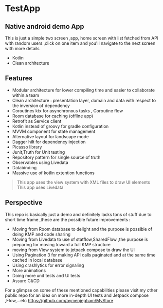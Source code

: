 # TestApp
## Native android demo App 

This is just a simple two screen ,app, home screen with list fetched from API with random users ,click on one item and you'll navigate to the next screen with more details

- Kotlin 
- Clean architecture

## Features

- Modular architecture for lower compiling time  and easier to collaborate within a team
- Clean architecture : presentation layer, domain and data with respect to the inversion of dependency
- Coroutines ktx for asynchronous tasks , Coroutine flow 
- Room database for caching (offline app) 
- Retrofit as Service client
- Kotlin instead of groovy for gradle configuration
- MVVM component for state management 
- Alternative layout for landscape mode
- Dagger hilt for dependency injection
- Picasso library 
- Junit,Truth for Unit testing
- Repository pattern for single source of truth 
- Observables using Livedata 
- Databinding 
- Massive use of kotlin extention functions

> This app uses the view system with XML files to draw UI elements 
> This app uses Livedata 

## Perspective

This repo is basically just a demo and definitely lacks tons of stuff due to short time frame ,these are the possible future improvements :

- Moving from Room database to delight and the purpose is possible of doing KMP and code sharing
- Moving from Livedata to use of statflow,SharedFlow  ,the purpose is preparing for moving toward a full KMP structure
- moving from View system to jetpack compose to draw the UI 
- Using Pagination 3 for making API calls paginated and at the same time cached in local database
- Using crashlytics for error signaling
- More animations
- Doing more unit tests and UI tests 
- Assure CI/CD

For a glimpse on some of these mentioned capabilities please visit my other public repo for an idea on more in-depth UI tests and Jetpack compose ,Flow,...etc
https://github.com/aymenjegham/MyStore

